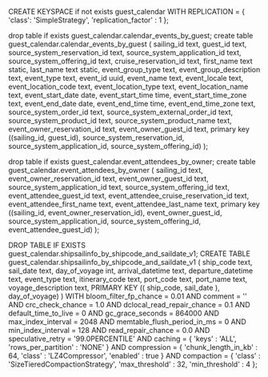 CREATE KEYSPACE if not exists guest_calendar
WITH REPLICATION = {
  'class': 'SimpleStrategy',
  'replication_factor' : 1
};


drop table if exists guest_calendar.calendar_events_by_guest;
create table guest_calendar.calendar_events_by_guest (
sailing_id text,
guest_id text,
source_system_reservation_id text,
source_system_application_id text,
source_system_offering_id text,
cruise_reservation_id  text,
first_name text static,
last_name text static,
event_group_type text,
event_group_description text,
event_type text,
event_id uuid,
event_name text,
event_locale text,
event_location_code text,
event_location_type text,
event_location_name text,
event_start_date date,
event_start_time time,
event_start_time_zone text,
event_end_date date,
event_end_time time,
event_end_time_zone text,
source_system_order_id text,
source_system_external_order_id text,
source_system_product_id text,
source_system_product_name text,
event_owner_reservation_id text,
event_owner_guest_id text,
primary key ((sailing_id, guest_id), source_system_reservation_id, source_system_application_id, source_system_offering_id)
);


drop table if exists guest_calendar.event_attendees_by_owner;
create table guest_calendar.event_attendees_by_owner (
sailing_id text,
event_owner_reservation_id text,
event_owner_guest_id text,
source_system_application_id text,
source_system_offering_id text,
event_attendee_guest_id text,
event_attendee_cruise_reservation_id text,
event_attendee_first_name text,
event_attendee_last_name text,
primary key ((sailing_id, event_owner_reservation_id), event_owner_guest_id, source_system_application_id, source_system_offering_id, event_attendee_guest_id)
);


DROP TABLE IF EXISTS guest_calendar.shipsailinfo_by_shipcode_and_saildate_v1;
CREATE TABLE guest_calendar.shipsailinfo_by_shipcode_and_saildate_v1 (
	ship_code text,
	sail_date text,
	day_of_voyage int,
	arrival_datetime text,
	departure_datetime text,
	event_type text,
	itinerary_code text,
	port_code text,
	port_name text,
	voyage_description text,
	PRIMARY KEY (( ship_code, sail_date ), day_of_voyage)
) WITH bloom_filter_fp_chance = 0.01
AND comment = ''
AND crc_check_chance = 1.0
AND dclocal_read_repair_chance = 0.1
AND default_time_to_live = 0
AND gc_grace_seconds = 864000
AND max_index_interval = 2048
AND memtable_flush_period_in_ms = 0
AND min_index_interval = 128
AND read_repair_chance = 0.0
AND speculative_retry = '99.0PERCENTILE'
AND caching = {
	'keys' : 'ALL',
	'rows_per_partition' : 'NONE'
}
AND compression = {
	'chunk_length_in_kb' : 64,
	'class' : 'LZ4Compressor',
	'enabled' : true
}
AND compaction = {
	'class' : 'SizeTieredCompactionStrategy',
	'max_threshold' : 32,
	'min_threshold' : 4
};
